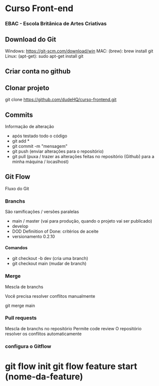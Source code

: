 # Curso Front-end
### EBAC - Escola Britânica de Artes Criativas
## Download do Git

Windows: https://git-scm.com/download/win
MAC: (brew): brew install git
Linux: (apt-get): sudo apt-get install git

## Criar conta no github

## Clonar projeto
git clone https://github.com/dudeHQ/curso-frontend.git

## Commits
Informação de alteração
- após testado todo o código
- git add *
- git commit -m "mensagem"
- git push (enviar alterações para o repositório)
- git pull (puxa / trazer as alterações feitas no repositório (Github) para a minha máquina / locaslhost)

## Git Flow
Fluxo do Git

### Branchs
São ramificações / versões paralelas

- main / master (vai para produção, quando o projeto vai ser publicado)
- develop
- DOD Definiition of Done: critérios de aceite
- versionamento 0.2.10

#### Comandos
- git checkout -b dev (cria uma branch)
- git checkout main (mudar de branch)

### Merge
Mescla de branchs

Você precisa resolver conflitos manualmente

git merge main

### Pull requests
Mescla de branchs no repositório
Permite code review
O repositório resolver os conflitos automaticamente

### configura o Gitflow
git flow init
git flow feature start (nome-da-feature)
=======

